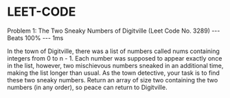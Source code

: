 # LEET-CODE

Problem 1: The Two Sneaky Numbers of Digitville (Leet Code No. 3289) --- Beats 100% --- 1ms

In the town of Digitville, there was a list of numbers called nums containing integers from 0 to n - 1. Each number was supposed to appear exactly once in the list, however, two mischievous numbers sneaked in an additional time, making the list longer than usual. As the town detective, your task is to find these two sneaky numbers. Return an array of size two containing the two numbers (in any order), so peace can return to Digitville.
